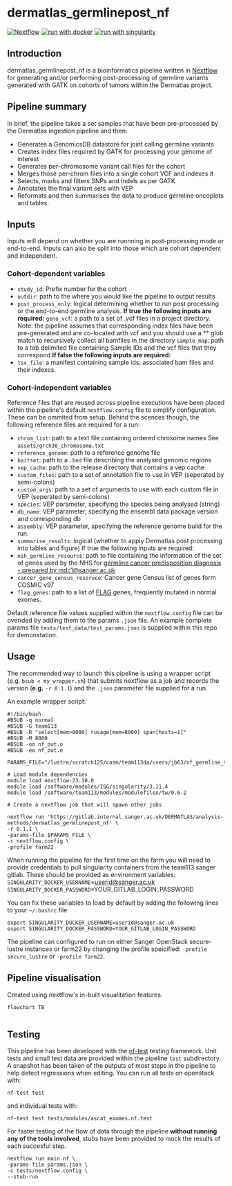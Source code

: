 # dermatlas_germlinepost_nf

[![Nextflow](https://img.shields.io/badge/nextflow%20DSL2-%E2%89%A522.04.5-23aa62.svg?labelColor=000000)](https://www.nextflow.io/)
[![run with docker](https://img.shields.io/badge/run%20with-docker-0db7ed?labelColor=000000&logo=docker)](https://www.docker.com/)
[![run with singularity](https://img.shields.io/badge/run%20with-singularity-1d355c.svg?labelColor=000000)](https://sylabs.io/docs/)

## Introduction

dermatlas_germlinepost_nf is a bioinformatics pipeline written in [Nextflow](http://www.nextflow.io) for generating and/or performing post-processing of germline variants generated with GATK on cohorts of tumors within the Dermatlas project. 

## Pipeline summary

In brief, the pipeline takes a set samples that have been pre-processed by the Dermatlas ingestion pipeline and then:
- Generates a GenomicsDB datastore for joint calling germline variants
- Creates index files required by GATK for processing your genome of interest
- Generates per-chromosome variant call files for the cohort
- Merges those per-chrom files into a single cohort VCF and indexes it
- Selects, marks and filters SNPs and Indels as per GATK 
- Annotates the final variant sets with VEP
- Reformats and then summarises the data to produce germline oncoplots and tables.

## Inputs 

Inputs will depend on whether you are runnning in post-processing mode or end-to-end. Inputs can also be split into those which are cohort dependent and independent.

### Cohort-dependent variables
- `study_id`: Prefix number for the cohort
- `outdir`: path to the where you would like the pipeline to output results
- `post_process_only`: logical determining whether to run post processing or the end-to-end germline analysis. 
**If true the following inputs are required:**
`geno_vcf`: a path to a set of .vcf files in a project directory. Note: the pipeline assumes that corresponding index files have been pre-generated and are co-located with vcf and you should use a ** glob match to recursively collect all bamfiles in the directory
`sample_map`: path to a tab delimited file containing Sample IDs and the vcf files that they correspond 
**If false the following inputs are required:**
- `tsv_file`: a manifest containing sample ids, associated bam files and their indexes. 

### Cohort-independent variables
Reference files that are reused across pipeline executions have been placed within the pipeline's default `nextflow.config` file to simplify configuration. These can be ommited from setup. Behind the scences though, the following reference files are required for a run: 
- `chrom_list`: path to a text file containing ordered chrosome names See `assets/grch38_chromosome.txt`
- `reference_genome`: path to a reference genome file
- `baitset`: path to a `.bed` file describing the analysed genomic regions
- `vep_cache`: path to the release directory that contains a vep cache 
- `custom_files`: path to a set of annotation file to use in VEP (seperated by semi-colons)
- `custom_args`: path to a set of arguments to use with each custom file in VEP (seperated by semi-colons)
- `species`: VEP parameter, specifying the species being analysed (string)
- `db_name`: VEP parameter, specifying the ensembl data package version and corresponding db
- `assembly`: VEP parameter, specifying the reference genome build for the run.
- `summarise_results`: logical (whether to apply Dermatlas post processing into tables and figure)
If true the following inputs are required:
- `nih_germline_resource`: path to file containing the information of the set of genes used by the NHS for [germline cancer predisposition diagnosis - prepared by mdc1@sanger.ac.uk](https://gitlab.internal.sanger.ac.uk/DERMATLAS/resources/national_genomic_test_germline_cancer_genes/-/tree/0.1.0?ref_type=tags)
- `cancer_gene_census_resoruce`: Cancer gene Census list of genes form COSMIC v97 
- `flag_genes`: path to a list of [FLAG](https://bmcmedgenomics.biomedcentral.com/articles/10.1186/s12920-014-0064-y#Sec11) genes, frequently mutated in normal exomes.


Default reference file values supplied within the `nextflow.config` file can be overided by adding them to the params `.json` file. An example complete params file `tests/test_data/test_params.json` is supplied within this repo for demonstation.

## Usage 

The recommended way to launch this pipeline is using a wrapper script (e.g. `bsub < my_wrapper.sh`) that submits nextflow as a job and records the version (**e.g.** `-r 0.1.1`)  and the `.json` parameter file supplied for a run.

An example wrapper script:
```
#!/bin/bash
#BSUB -q normal
#BSUB -G team113
#BSUB -R "select[mem>8000] rusage[mem=8000] span[hosts=1]"
#BSUB -M 8000
#BSUB -oo nf_out.o
#BSUB -eo nf_out.e

PARAMS_FILE="/lustre/scratch125/casm/team113da/users/jb63/nf_germline_testing/params.json"

# Load module dependencies
module load nextflow-23.10.0
module load /software/modules/ISG/singularity/3.11.4
module load /software/team113/modules/modulefiles/tw/0.6.2

# Create a nextflow job that will spawn other jobs

nextflow run 'https://gitlab.internal.sanger.ac.uk/DERMATLAS/analysis-methods/dermatlas_germlinepost_nf' \
-r 0.1.1 \
-params-file $PARAMS_FILE \
-c nextflow.config \
-profile farm22 
```


When running the pipeline for the first time on the farm you will need to provide credentials to pull singularity containers from the team113 sanger gitlab. These should be provided as environment variables:
`SINGULARITY_DOCKER_USERNAME`=userid@sanger.ac.uk
`SINGULARITY_DOCKER_PASSWORD`=YOUR_GITLAB_LOGIN_PASSWORD

You can fix these variables to load by default by adding the following lines to your `~/.bashrc` file
```
export SINGULARITY_DOCKER_USERNAME=userid@sanger.ac.uk
export SINGULARITY_DOCKER_PASSWORD=YOUR_GITLAB_LOGIN_PASSWORD
```

The pipeline can configured to run on either Sanger OpenStack secure-lustre instances or farm22 by changing the profile speicified:
`-profile secure_lustre` or `-profile farm22`. 

## Pipeline visualisation 
Created using nextflow's in-built visualitation features.

```mermaid
flowchart TB
    
```

## Testing

This pipeline has been developed with the [nf-test](http://nf-test.com) testing framework. Unit tests and small test data are provided within the pipeline `test` subdirectory. A snapshot has been taken of the outputs of most steps in the pipeline to help detect regressions when editing. You can run all tests on openstack with:

```
nf-test test 
```
and individual tests with:
```
nf-test test tests/modules/ascat_exomes.nf.test
```

For faster testing of the flow of data through the pipeline **without running any of the tools involved**, stubs have been provided to mock the results of each succesful step.
```
nextflow run main.nf \
-params-file params.json \
-c tests/nextflow.config \
--stub-run
```


